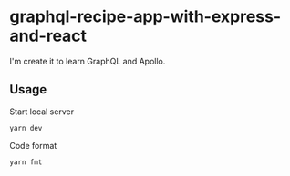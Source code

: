 # graphql-recipe-app-with-express-and-react

I'm create it to learn GraphQL and Apollo.

## Usage

Start local server

```bash
yarn dev
```

Code format

```bash
yarn fmt
```

